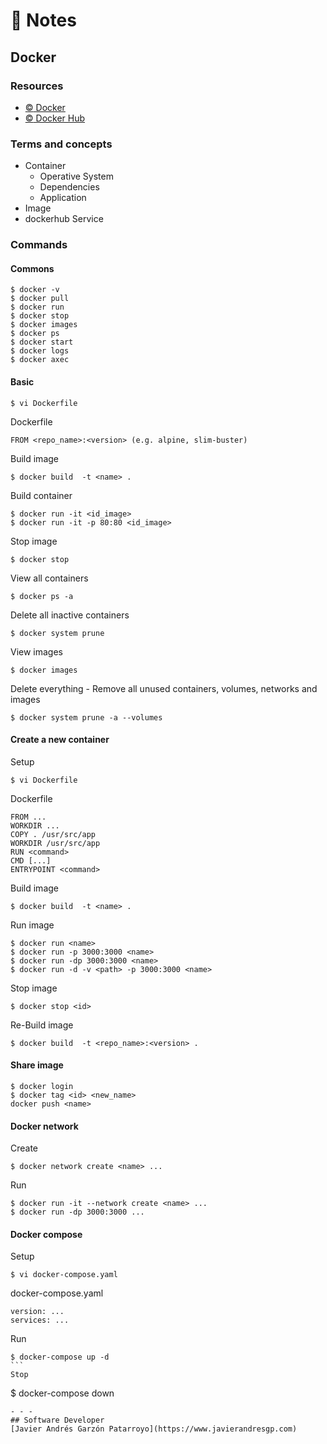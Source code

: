 # :memo: Notes
## Docker

### Resources
* [:copyright: Docker](https://www.docker.com/)
* [:copyright: Docker Hub](https://hub.docker.com/)

### Terms and concepts
* Container
  - Operative System
  - Dependencies
  - Application
* Image
* dockerhub Service

### Commands
#### Commons
```
$ docker -v
$ docker pull
$ docker run
$ docker stop
$ docker images
$ docker ps
$ docker start
$ docker logs
$ docker axec
```
#### Basic
```
$ vi Dockerfile
```
Dockerfile
```
FROM <repo_name>:<version> (e.g. alpine, slim-buster)
```
Build image
```
$ docker build  -t <name> .
```
Build container
```
$ docker run -it <id_image>
$ docker run -it -p 80:80 <id_image>
```
Stop image
```
$ docker stop
```
View all containers
```
$ docker ps -a
```
Delete all inactive containers
```
$ docker system prune 
```
View images
```
$ docker images
```
Delete everything - Remove all unused containers, volumes, networks and images
```
$ docker system prune -a --volumes
```
#### Create a new container
Setup
```
$ vi Dockerfile
```
Dockerfile
```
FROM ...
WORKDIR ...
COPY . /usr/src/app
WORKDIR /usr/src/app
RUN <command>
CMD [...]
ENTRYPOINT <command>
```
Build image
```
$ docker build  -t <name> .
```
Run image
```
$ docker run <name>
$ docker run -p 3000:3000 <name>
$ docker run -dp 3000:3000 <name>
$ docker run -d -v <path> -p 3000:3000 <name>
```
Stop image
```
$ docker stop <id>
```
Re-Build image
```
$ docker build  -t <repo_name>:<version> .
```
#### Share image
```
$ docker login
$ docker tag <id> <new_name>
docker push <name>
```
#### Docker network
Create
```
$ docker network create <name> ...
```
Run
```
$ docker run -it --network create <name> ...
$ docker run -dp 3000:3000 ...
```
#### Docker compose
Setup
```
$ vi docker-compose.yaml
```
docker-compose.yaml
```
version: ...
services: ...
```
Run
````
$ docker-compose up -d
```
Stop
````
$ docker-compose down
```
- - -
## Software Developer
[Javier Andrés Garzón Patarroyo](https://www.javierandresgp.com)
